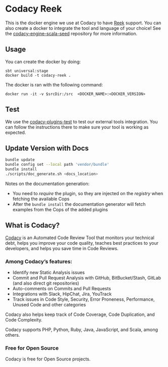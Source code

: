 # Codacy Reek

This is the docker engine we use at Codacy to have [Reek](https://github.com/troessner/reek) support.
You can also create a docker to integrate the tool and language of your choice!
See the [codacy-engine-scala-seed](https://github.com/codacy/codacy-engine-scala-seed) repository for more information.

## Usage

You can create the docker by doing:

```
sbt universal:stage
docker build -t codacy-reek .
```

The docker is ran with the following command:

```
docker run -it -v $srcDir:/src  <DOCKER_NAME>:<DOCKER_VERSION>
```

## Test

We use the [codacy-plugins-test](https://github.com/codacy/codacy-plugins-test) to test our external tools integration.
You can follow the instructions there to make sure your tool is working as expected.

## Update Version with Docs

```sh
bundle update
bundle config set --local path 'vendor/bundle'
bundle install
./scripts/doc_generate.sh <docs_location>
```

Notes on the documentation generation:
- You need to *require* the plugin, so they are injected on the *registry* when fetching the available Cops
- After the `bundle install` the documentation generator will fetch examples from the Cops of the added plugins

## What is Codacy?

[Codacy](https://www.codacy.com/) is an Automated Code Review Tool that monitors your technical debt, helps you improve your code quality, teaches best practices to your developers, and helps you save time in Code Reviews.

### Among Codacy’s features:

- Identify new Static Analysis issues
- Commit and Pull Request Analysis with GitHub, BitBucket/Stash, GitLab (and also direct git repositories)
- Auto-comments on Commits and Pull Requests
- Integrations with Slack, HipChat, Jira, YouTrack
- Track issues in Code Style, Security, Error Proneness, Performance, Unused Code and other categories

Codacy also helps keep track of Code Coverage, Code Duplication, and Code Complexity.

Codacy supports PHP, Python, Ruby, Java, JavaScript, and Scala, among others.

### Free for Open Source

Codacy is free for Open Source projects.
